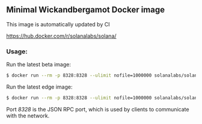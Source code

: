## Minimal Wickandbergamot Docker image
This image is automatically updated by CI

https://hub.docker.com/r/solanalabs/solana/

### Usage:
Run the latest beta image:
```bash
$ docker run --rm -p 8328:8328 --ulimit nofile=1000000 solanalabs/solana:beta
```

Run the latest edge image:
```bash
$ docker run --rm -p 8328:8328 --ulimit nofile=1000000 solanalabs/solana:edge
```

Port *8328* is the JSON RPC port, which is used by clients to communicate with the network.
